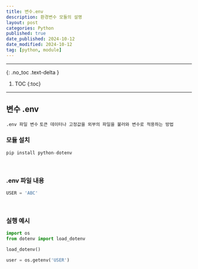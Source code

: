 ```yaml
---
title: 변수.env
description: 환경변수 모듈의 설명
layout: post
categories: Python
published: true
date_published: 2024-10-12
date_modified: 2024-10-12
tag: [python, module]
---
```

---
{: .no_toc .text-delta }

1. TOC
{:toc}
---

<!-- 글의 제목은 ##
    나머지 큰 제목은 ###
    이후 나머지는 3개이상 -->

## 변수 .env
`.env 파일 변수`
`토큰 데이터나 고정값을 외부의 파일을 불러와 변수로 적용하는 방법`

### 모듈 설치
```python
pip install python-dotenv
```
<br>

### .env 파일 내용
```python
USER = 'ABC'
```
<br>

### 실행 예시
```python
import os
from dotenv import load_dotenv

load_dotenv()

user = os.getenv('USER')
```